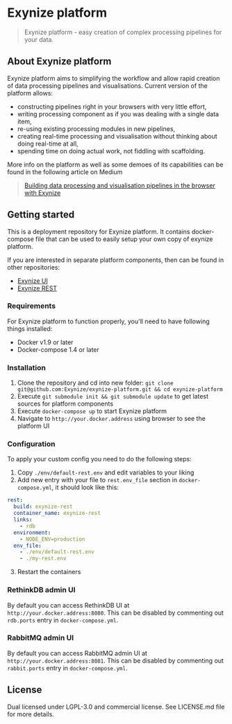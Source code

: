 # Exynize platform

> Exynize platform - easy creation of complex processing pipelines for your data.

## About Exynize platform

Exynize platform aims to simplifying the workflow and allow rapid creation of data processing pipelines and visualisations.
Current version of the platform allows:
- constructing pipelines right in your browsers with very little effort,
- writing processing component as if you was dealing with a single data item,
- re-using existing processing modules in new pipelines,
- creating real-time processing and visualisation without thinking about doing real-time at all,
- spending time on doing actual work, not fiddling with scaffolding.

More info on the platform as well as some demoes of its capabilities can be found in the following article on Medium
> [Building data processing and visualisation pipelines in the browser with Exynize](https://medium.com/the-data-experience/building-data-processing-and-visualisation-pipelines-in-the-browser-with-exynize-372ab15e848c#.cq73g7k7q)

## Getting started

This is a deployment repository for Exynize platform.
It contains docker-compose file that can be used to easily setup your own copy of exynize platform.

If you are interested in separate platform components, then can be found in other repositories:

- [Exynize UI](https://github.com/Exynize/exynize-ui)
- [Exynize REST](https://github.com/Exynize/exynize-rest)

### Requirements

For Exynize platform to function properly, you'll need to have following things installed:

- Docker v1.9 or later
- Docker-compose 1.4 or later

### Installation

1. Clone the repository and cd into new folder: `git clone git@github.com:Exynize/exynize-platform.git && cd exynize-platform`
2. Execute `git submodule init && git submodule update` to get latest sources for platform components
3. Execute `docker-compose up` to start Exynize platform
4. Navigate to `http://your.docker.address` using browser to see the platform UI

### Configuration

To apply your custom config you need to do the following steps:

1. Copy `./env/default-rest.env` and edit variables to your liking
2. Add new entry with your file to `rest.env_file` section in `docker-compose.yml`, it should look like this:
```yml
rest:
  build: exynize-rest
  container_name: exynize-rest
  links:
    - rdb
  environment:
    - NODE_ENV=production
  env_file:
    - ./env/default-rest.env
    - ./my-rest.env
```
3. Restart the containers

### RethinkDB admin UI

By default you can access RethinkDB UI at `http://your.docker.address:8080`.
This can be disabled by commenting out `rdb.ports` entry in `docker-compose.yml`.

### RabbitMQ admin UI

By default you can access RabbitMQ admin UI at `http://your.docker.address:8081`.
This can be disabled by commenting out `rabbit.ports` entry in `docker-compose.yml`.

## License

Dual licensed under LGPL-3.0 and commercial license.
See LICENSE.md file for more details.
